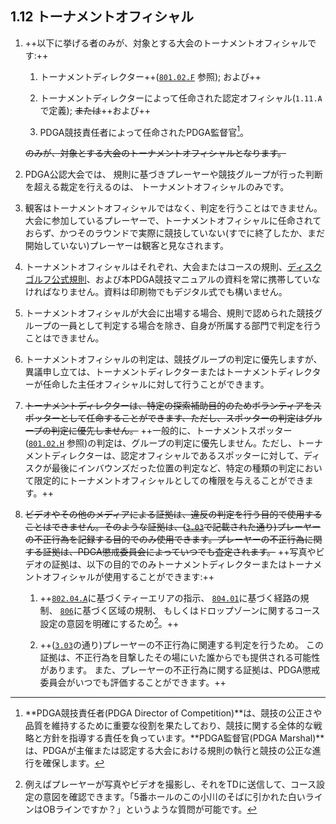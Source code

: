 ## 1.12 トーナメントオフィシャル

1. ++以下に挙げる者のみが、対象とする大会のトーナメントオフィシャルです:++

    1. トーナメントディレクター++([`801.02.F`](ordg/80102) 参照); および++

    1. トーナメントディレクターによって任命された認定オフィシャル(`1.11.A`で定義);
    ~~または~~++および++

    1. PDGA競技責任者によって任命されたPDGA監督官[^1.12.1]。

    ~~のみが、対象とする大会のトーナメントオフィシャルとなります。~~

1. PDGA公認大会では、
規則に基づきプレーヤーや競技グループが行った判断を超える裁定を行えるのは、
トーナメントオフィシャルのみです。

1. 観客はトーナメントオフィシャルではなく、判定を行うことはできません。大会に参加しているプレーヤーで、トーナメントオフィシャルに任命されておらず、かつそのラウンドで実際に競技していない(すでに終了したか、まだ開始していない)プレーヤーは観客と見なされます。

1. トーナメントオフィシャルはそれぞれ、大会またはコースの規則、[ディスクゴルフ公式規則](ordg/index)、および本PDGA競技マニュアルの資料を常に携帯していなければなりません。資料は印刷物でもデジタル式でも構いません。

1. トーナメントオフィシャルが大会に出場する場合、規則で認められた競技グループの一員として判定する場合を除き、自身が所属する部門で判定を行うことはできません。

1. トーナメントオフィシャルの判定は、競技グループの判定に優先しますが、異議申し立ては、トーナメントディレクターまたはトーナメントディレクターが任命した主任オフィシャルに対して行うことができます。

1. ~~トーナメントディレクターは、特定の探索補助目的のためボランティアをスポッターとして任命することができます、ただし、スポッターの判定はグループの判定に優先しません。~~
++一般的に、トーナメントスポッター([`801.02.H`](ordg/80102) 参照)の判定は、グループの判定に優先しません。ただし、トーナメントディレクターは、認定オフィシャルであるスポッターに対して、ディスクが最後にインバウンズだった位置の判定など、特定の種類の判定において限定的にトーナメントオフィシャルとしての権限を与えることができます。++

1. ~~ビデオやその他のメディアによる証拠は、違反の判定を行う目的で使用することはできません。そのような証拠は、([`3.03`](#プレーヤーの不正行為)で記載された通り)プレーヤーの不正行為を記録する目的でのみ使用できます。プレーヤーの不正行為に関する証拠は、PDGA懲戒委員会によっていつでも査定されます。~~
++写真やビデオの証拠は、以下の目的でのみトーナメントディレクターまたはトーナメントオフィシャルが使用することができます:++

	1. ++[`802.04.A`](ordg/80204)に基づくティーエリアの指示、
    [`804.01`](ordg/80401)に基づく経路の規制、
    [`806`](ordg/806)に基づく区域の規制、
    もしくはドロップゾーンに関するコース設定の意図を明確にするため[^1.12.2]。++

    1. ++([`3.03`](#プレーヤーの不正行為)の通り)プレーヤーの不正行為に関連する判定を行うため。
    この証拠は、不正行為を目撃したその場にいた誰からでも提供される可能性があります。
    また、プレーヤーの不正行為に関する証拠は、PDGA懲戒委員会がいつでも評価することができます。++

[^1.12.1]: **PDGA競技責任者(PDGA Director of Competition)**は、競技の公正さや品質を維持するために重要な役割を果たしており、競技に関する全体的な戦略と方針を指導する責任を負っています。**PDGA監督官(PDGA Marshal)**は、PDGAが主催または認定する大会における規則の執行と競技の公正な進行を確保します。

[^1.12.2]: 例えばプレーヤーが写真やビデオを撮影し、それをTDに送信して、コース設定の意図を確認できます。「5番ホールのこの小川のそばに引かれた白いラインはOBラインですか？」というような質問が可能です。
